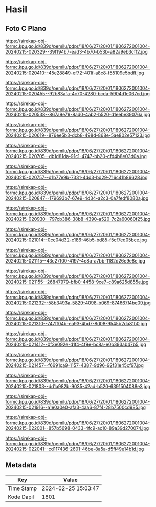 # Hasil

## Foto C Plano

https://sirekap-obj-formc.kpu.go.id/839d/pemilu/pdpr/18/06/27/20/01/1806272001004-20240215-020329--39f194b7-ead3-4b70-b53b-a82a9eb3cff2.jpg

https://sirekap-obj-formc.kpu.go.id/839d/pemilu/pdpr/18/06/27/20/01/1806272001004-20240215-020410--45e28849-ef72-401f-a8c8-f55109e5bdff.jpg

https://sirekap-obj-formc.kpu.go.id/839d/pemilu/pdpr/18/06/27/20/01/1806272001004-20240215-020455--92b83afa-4c70-4280-bcda-5904d1e067cd.jpg

https://sirekap-obj-formc.kpu.go.id/839d/pemilu/pdpr/18/06/27/20/01/1806272001004-20240215-020538--867a9e79-8ad0-4ab2-b520-d1eebe39076a.jpg

https://sirekap-obj-formc.kpu.go.id/839d/pemilu/pdpr/18/06/27/20/01/1806272001004-20240215-020619--876ee5b3-dcb8-498d-868e-5ae802e57123.jpg

https://sirekap-obj-formc.kpu.go.id/839d/pemilu/pdpr/18/06/27/20/01/1806272001004-20240215-020705--db1d81da-91c1-4747-bb20-cfd4b8e03d0a.jpg

https://sirekap-obj-formc.kpu.go.id/839d/pemilu/pdpr/18/06/27/20/01/1806272001004-20240215-020757--d1b77e9b-7331-4dd3-bd29-716c41b86628.jpg

https://sirekap-obj-formc.kpu.go.id/839d/pemilu/pdpr/18/06/27/20/01/1806272001004-20240215-020847--179693b7-67e9-4d34-a2c3-0a7fedf8080a.jpg

https://sirekap-obj-formc.kpu.go.id/839d/pemilu/pdpr/18/06/27/20/01/1806272001004-20240215-020930--797cb386-38b8-4390-a520-7c2a60060f25.jpg

https://sirekap-obj-formc.kpu.go.id/839d/pemilu/pdpr/18/06/27/20/01/1806272001004-20240215-021014--0cc04d32-c186-46b5-bd85-f5cf7ed05bce.jpg

https://sirekap-obj-formc.kpu.go.id/839d/pemilu/pdpr/18/06/27/20/01/1806272001004-20240215-021115--43c27f00-4197-4e8a-a7bb-1182d26e9e8e.jpg

https://sirekap-obj-formc.kpu.go.id/839d/pemilu/pdpr/18/06/27/20/01/1806272001004-20240215-021155--26847979-bfb0-4458-9ce7-c89a625d855e.jpg

https://sirekap-obj-formc.kpu.go.id/839d/pemilu/pdpr/18/06/27/20/01/1806272001004-20240215-021232--58b3493a-5829-4098-b069-874667f4be09.jpg

https://sirekap-obj-formc.kpu.go.id/839d/pemilu/pdpr/18/06/27/20/01/1806272001004-20240215-021310--747ff04b-ea93-4bd7-8d08-9545b2da81b0.jpg

https://sirekap-obj-formc.kpu.go.id/839d/pemilu/pdpr/18/06/27/20/01/1806272001004-20240215-021412--0f3e092e-d1f4-4f9e-bc8a-e0b393ab47b5.jpg

https://sirekap-obj-formc.kpu.go.id/839d/pemilu/pdpr/18/06/27/20/01/1806272001004-20240215-021457--f6691ca9-1157-4387-9d96-92f31e45cf97.jpg

https://sirekap-obj-formc.kpu.go.id/839d/pemilu/pdpr/18/06/27/20/01/1806272001004-20240215-021803--dd1a982b-9035-42ad-b520-6391504088e3.jpg

https://sirekap-obj-formc.kpu.go.id/839d/pemilu/pdpr/18/06/27/20/01/1806272001004-20240215-021916--a1e0a0e0-afa3-4aa6-87f4-28b7500cd985.jpg

https://sirekap-obj-formc.kpu.go.id/839d/pemilu/pdpr/18/06/27/20/01/1806272001004-20240215-022001--857b5698-0433-4fc9-ac10-89a39d270074.jpg

https://sirekap-obj-formc.kpu.go.id/839d/pemilu/pdpr/18/06/27/20/01/1806272001004-20240215-022041--cd117436-2601-46be-8a5a-d5ff49e14b1d.jpg


## Metadata

| Key        | Value               |
| ---------- | ------------------- |
| Time Stamp | 2024-02-25 15:03:47 |
| Kode Dapil | 1801                |



